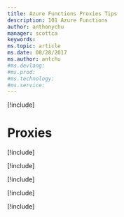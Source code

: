 ```yaml
---
title: Azure Functions Proxies Tips
description: 101 Azure Functions
author: anthonychu
manager: scottca
keywords: 
ms.topic: article
ms.date: 08/28/2017
ms.author: antchu
#ms.devlang: 
#ms.prod:
#ms.technology:
#ms.service:
---
```


[!include[](~/includes/header.md)]

# Proxies

[!include[](proxies-proxies-json.md)]

[!include[](proxies-redirects.md)]

[!include[](proxies-mock-api.md)]

[!include[](proxies-conditional-responses.md)]

[!include[](proxies-variables.md)]